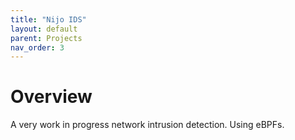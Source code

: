 ```yaml
---
title: "Nijo IDS"     
layout: default          
parent: Projects
nav_order: 3
---
```



# Overview

A very work in progress network intrusion detection. Using eBPFs.

